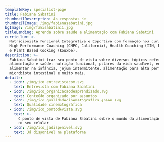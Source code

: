 ```yaml
---
templateKey: specialist-page
title: Fabiana Sabatini
thumbnailDescription: As respostas de
thumbnailImage: /img/fabianasabatini.jpg
bgImage: /img/fabisabatini1.jpg
titleLanding: Aprenda sobre saúde e alimentação com Fabiana Sabatini
curriculum: >-
  Nutricionista Funcional Integrativa e Esportiva com formação nos cursos de
  High Performance Coaching (CHPC, California), Health Coaching (IIN, Nova York)
  e Plant Based Cooking (Rouxbe).
description: >-
  Fabiana Sabatini traz seu ponto de vista sobre diversos tópicos referentes à
  alimentação e saúde: nutrição funcional, pilares da vida saudável, educação
  alimentar na infância, jejum intermitente, alimentação para alta performance,
  microbiota intestinal e muito mais.
details:
  - icon: /img/ico_entrevistacom.svg
    text: Entrevista com Fabiana Sabatini
  - icon: /img/ico_organizacaodeaprendizado.svg
    text: Conteúdo organizado por assuntos
  - icon: /img/ico_qualidadecinematografica_green.svg
    text: Qualidade cinematográfica
  - icon: /img/ico_pontodevista.svg
    text: >-
      O ponto de vista de Fabiana Sabatini sobre o mundo da alimentação direto
      no seu celular
  - icon: /img/ico_jadisponivel.svg
    text: Já disponível na plataforma
---
```


